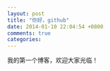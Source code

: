 ```yaml
---
layout: post
title: "你好，github"
date: 2014-01-10 22:04:54 +0800
comments: true
categories: 
---
```


我的第一个博客，欢迎大家光临！
